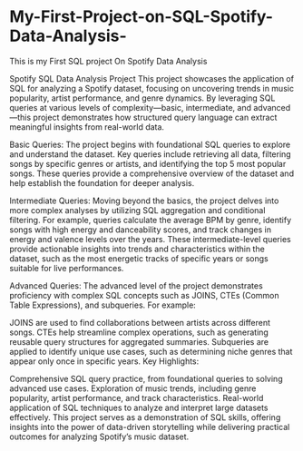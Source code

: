 # My-First-Project-on-SQL-Spotify-Data-Analysis-
This is my First SQL project On Spotify Data Analysis  

Spotify SQL Data Analysis Project
This project showcases the application of SQL for analyzing a Spotify dataset, focusing on uncovering trends in music popularity, artist performance, and genre dynamics. By leveraging SQL queries at various levels of complexity—basic, intermediate, and advanced—this project demonstrates how structured query language can extract meaningful insights from real-world data.

Basic Queries:
The project begins with foundational SQL queries to explore and understand the dataset. Key queries include retrieving all data, filtering songs by specific genres or artists, and identifying the top 5 most popular songs. These queries provide a comprehensive overview of the dataset and help establish the foundation for deeper analysis.

Intermediate Queries:
Moving beyond the basics, the project delves into more complex analyses by utilizing SQL aggregation and conditional filtering. For example, queries calculate the average BPM by genre, identify songs with high energy and danceability scores, and track changes in energy and valence levels over the years. These intermediate-level queries provide actionable insights into trends and characteristics within the dataset, such as the most energetic tracks of specific years or songs suitable for live performances.

Advanced Queries:
The advanced level of the project demonstrates proficiency with complex SQL concepts such as JOINS, CTEs (Common Table Expressions), and subqueries. For example:

JOINS are used to find collaborations between artists across different songs.
CTEs help streamline complex operations, such as generating reusable query structures for aggregated summaries.
Subqueries are applied to identify unique use cases, such as determining niche genres that appear only once in specific years.
Key Highlights:

Comprehensive SQL query practice, from foundational queries to solving advanced use cases.
Exploration of music trends, including genre popularity, artist performance, and track characteristics.
Real-world application of SQL techniques to analyze and interpret large datasets effectively.
This project serves as a demonstration of SQL skills, offering insights into the power of data-driven storytelling while delivering practical outcomes for analyzing Spotify’s music dataset.

